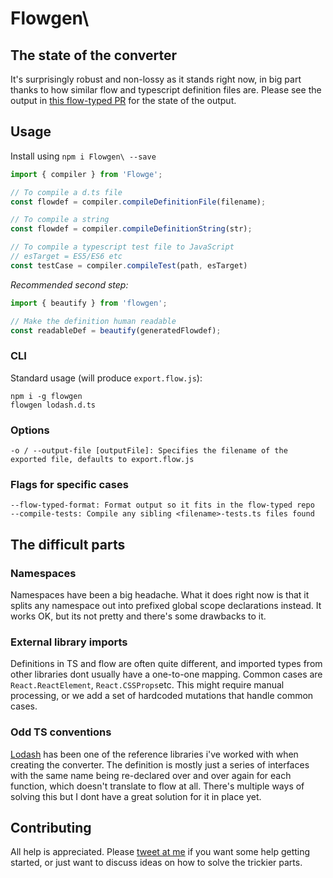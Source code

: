 # Flowgen\

## The state of the converter
It's surprisingly robust and non-lossy as it stands right now, in big part thanks to how similar flow and typescript definition files are. Please see the output in [this flow-typed PR](https://github.com/flowtype/flow-typed/pull/590) for the state of the output.

## Usage

Install using `npm i Flowgen\ --save`

```js
import { compiler } from 'Flowge';

// To compile a d.ts file
const flowdef = compiler.compileDefinitionFile(filename);

// To compile a string
const flowdef = compiler.compileDefinitionString(str);

// To compile a typescript test file to JavaScript
// esTarget = ES5/ES6 etc
const testCase = compiler.compileTest(path, esTarget)
```

*Recommended second step:*

```js
import { beautify } from 'flowgen';

// Make the definition human readable
const readableDef = beautify(generatedFlowdef);
```

### CLI

Standard usage (will produce `export.flow.js`):
```
npm i -g flowgen
flowgen lodash.d.ts
```

### Options
```
-o / --output-file [outputFile]: Specifies the filename of the exported file, defaults to export.flow.js
```

### Flags for specific cases
```
--flow-typed-format: Format output so it fits in the flow-typed repo
--compile-tests: Compile any sibling <filename>-tests.ts files found
```


## The difficult parts

### Namespaces
Namespaces have been a big headache. What it does right now is that it splits any namespace out into prefixed global scope declarations instead. It works OK, but its not pretty and there's some drawbacks to it.

### External library imports
Definitions in TS and flow are often quite different, and imported types from other libraries dont usually have
a one-to-one mapping. Common cases are `React.ReactElement`, `React.CSSProps`etc.
This might require manual processing, or we add a set of hardcoded mutations that handle common cases.

### Odd TS conventions
[Lodash](https://github.com/DefinitelyTyped/DefinitelyTyped/blob/master/lodash/index.d.ts) has been one of the reference libraries i've worked with when creating the
converter. The definition is mostly just a series of interfaces with the same name being re-declared over and over again for each function, which doesn't translate to flow at all. There's multiple ways of solving this but I dont have a great solution for it in place yet.

## Contributing

All help is appreciated. Please [tweet at me](https://twitter.com/joarwilk) if you want some help getting started, or just want to discuss ideas on how to solve the trickier parts.
